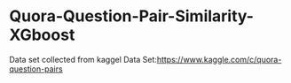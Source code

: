 # Quora-Question-Pair-Similarity-XGboost
Data set collected from kaggel 
Data Set:https://www.kaggle.com/c/quora-question-pairs











